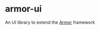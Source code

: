 # armor-ui

An UI library to extend the [Armor](https://github.com/14mPr0gr4mm3r/armor-lib) framework
